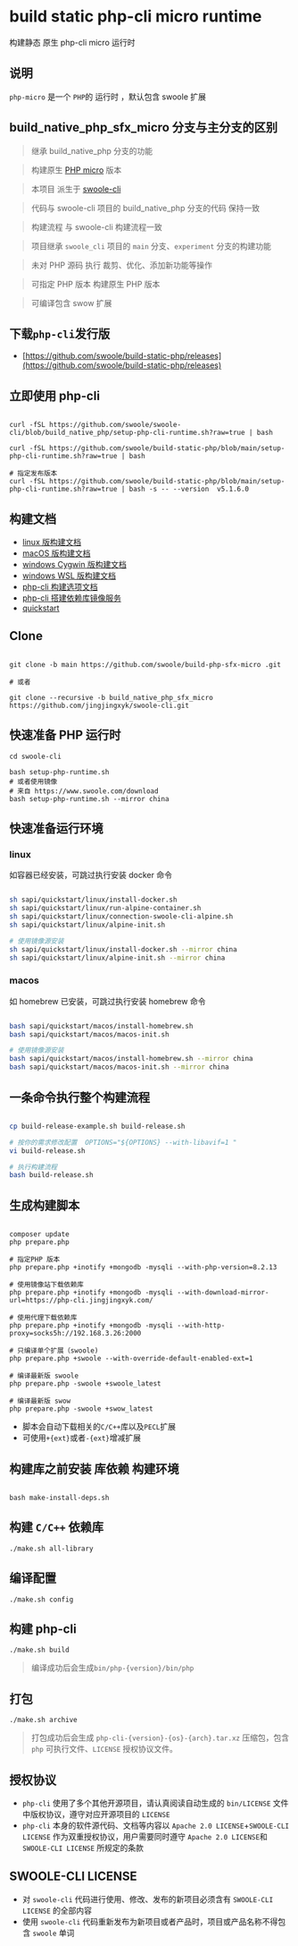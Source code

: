 # build static php-cli micro runtime

构建静态 原生 php-cli micro 运行时

## 说明

`php-micro` 是一个 `PHP`的 运行时 ，默认包含 swoole 扩展

## build_native_php_sfx_micro 分支与主分支的区别

> 继承 build_native_php 分支的功能

> 构建原生 [PHP micro](https://github.com/dixyes/phpmicro) 版本

> 本项目 派生于 [swoole-cli](https://github.com/swoole/swoole-cli/)

> 代码与 swoole-cli 项目的 build_native_php 分支的代码 保持一致

> 构建流程 与 swoole-cli 构建流程一致

> 项目继承 `swoole_cli` 项目的 `main` 分支、`experiment` 分支的构建功能

> 未对 PHP 源码 执行 裁剪、优化、添加新功能等操作

> 可指定 PHP 版本 构建原生 PHP 版本

> 可编译包含 swow 扩展

## 下载`php-cli`发行版

- [https://github.com/swoole/build-static-php/releases](https://github.com/swoole/build-static-php/releases)

## 立即使用 php-cli

```shell

curl -fSL https://github.com/swoole/swoole-cli/blob/build_native_php/setup-php-cli-runtime.sh?raw=true | bash

curl -fSL https://github.com/swoole/build-static-php/blob/main/setup-php-cli-runtime.sh?raw=true | bash

# 指定发布版本
curl -fSL https://github.com/swoole/build-static-php/blob/main/setup-php-cli-runtime.sh?raw=true | bash -s -- --version  v5.1.6.0

```

## 构建文档

- [linux 版构建文档](docs/linux.md)
- [macOS 版构建文档](docs/macOS.md)
- [windows Cygwin 版构建文档](docs/Cygwin.md)
- [windows WSL 版构建文档](docs/wsl.md)
- [php-cli 构建选项文档](docs/options.md)
- [php-cli 搭建依赖库镜像服务](sapi/download-box/README.md)
- [quickstart](sapi/quickstart/README.md)

## Clone

```shell

git clone -b main https://github.com/swoole/build-php-sfx-micro .git

# 或者

git clone --recursive -b build_native_php_sfx_micro  https://github.com/jingjingxyk/swoole-cli.git

```

## 快速准备 PHP 运行时

```shell
cd swoole-cli

bash setup-php-runtime.sh
# 或者使用镜像
# 来自 https://www.swoole.com/download
bash setup-php-runtime.sh --mirror china

```

## 快速准备运行环境

### linux

如容器已经安装，可跳过执行安装 docker 命令

```bash

sh sapi/quickstart/linux/install-docker.sh
sh sapi/quickstart/linux/run-alpine-container.sh
sh sapi/quickstart/linux/connection-swoole-cli-alpine.sh
sh sapi/quickstart/linux/alpine-init.sh

# 使用镜像源安装
sh sapi/quickstart/linux/install-docker.sh --mirror china
sh sapi/quickstart/linux/alpine-init.sh --mirror china

```

### macos

如 homebrew 已安装，可跳过执行安装 homebrew 命令

```bash

bash sapi/quickstart/macos/install-homebrew.sh
bash sapi/quickstart/macos/macos-init.sh

# 使用镜像源安装
bash sapi/quickstart/macos/install-homebrew.sh --mirror china
bash sapi/quickstart/macos/macos-init.sh --mirror china

```

## 一条命令执行整个构建流程

```bash

cp build-release-example.sh build-release.sh

# 按你的需求修改配置  OPTIONS="${OPTIONS} --with-libavif=1 "
vi build-release.sh

# 执行构建流程
bash build-release.sh


```

## 生成构建脚本

```shell

composer update
php prepare.php

# 指定PHP 版本
php prepare.php +inotify +mongodb -mysqli --with-php-version=8.2.13

# 使用镜像站下载依赖库
php prepare.php +inotify +mongodb -mysqli --with-download-mirror-url=https://php-cli.jingjingxyk.com/

# 使用代理下载依赖库
php prepare.php +inotify +mongodb -mysqli --with-http-proxy=socks5h://192.168.3.26:2000

# 只编译单个扩展（swoole)
php prepare.php +swoole --with-override-default-enabled-ext=1

# 编译最新版 swoole
php prepare.php -swoole +swoole_latest

# 编译最新版 swow
php prepare.php -swoole +swow_latest

```

* 脚本会自动下载相关的`C/C++`库以及`PECL`扩展
* 可使用`+{ext}`或者`-{ext}`增减扩展

## 构建库之前安装 库依赖 构建环境

```shell

bash make-install-deps.sh

```

## 构建 `C/C++` 依赖库

```shell
./make.sh all-library
```

## 编译配置

```shell
./make.sh config
```

## 构建 php-cli

```shell
./make.sh build
```

> 编译成功后会生成`bin/php-{version}/bin/php`

## 打包

```shell
./make.sh archive
```

> 打包成功后会生成 `php-cli-{version}-{os}-{arch}.tar.xz`
> 压缩包，包含 `php` 可执行文件、`LICENSE` 授权协议文件。

## 授权协议

* `php-cli` 使用了多个其他开源项目，请认真阅读自动生成的 `bin/LICENSE`
  文件中版权协议，遵守对应开源项目的 `LICENSE`
* `php-cli`
  本身的软件源代码、文档等内容以 `Apache 2.0 LICENSE`+`SWOOLE-CLI LICENSE`
  作为双重授权协议，用户需要同时遵守 `Apache 2.0 LICENSE`和`SWOOLE-CLI LICENSE`
  所规定的条款

## SWOOLE-CLI LICENSE

* 对 `swoole-cli` 代码进行使用、修改、发布的新项目必须含有 `SWOOLE-CLI LICENSE`
  的全部内容
* 使用 `swoole-cli`
  代码重新发布为新项目或者产品时，项目或产品名称不得包含 `swoole` 单词
